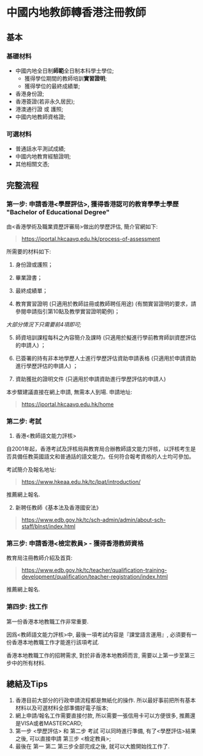 # 中國内地教師轉香港注冊教師

## 基本

### 基礎材料

- 中國内地全日制**師範**全日制本科學士學位;
    - 獲得學位期間的教師培訓**實習證明**;
    - 獲得學位的最終成績單;
- 香港身份證;
- 香港簽證(若非永久居民);
- 港澳通行證 或 護照;
- 中國内地教師資格證;

### 可選材料

- 普通話水平測試成績;
- 中國内地教育經驗證明;
- 其他相關文憑;

## 完整流程

### 第一步: 申請香港<學歷評估>, 獲得香港認可的教育學學士學歷 "Bachelor of Educational Degree"

由<香港學術及職業資歷評審局>做出的學歷評估, 簡介官網如下:

> https://iportal.hkcaavq.edu.hk/process-of-assessment

所需要的材料如下:

1. 身份證或護照；

2. 畢業證書；

3. 最終成績單；

4. 教育實習證明 (只適用於教師註冊或教師聘任用途) (有關實習證明的要求，請參閱申請指引第10點及教學實習證明範例)；

*大部分情況下只需要前4項即可;*

5. 師資培訓課程每科之內容簡介及課時 (只適用於擬進行學前教育師訓資歷評估的申請人) ；

6. 已簽署的持有非本地學歷人士進行學歷評估資助申請表格 (只適用於申請資助進行學歷評估的申請人) ；

7. 資助獲批的證明文件 (只適用於申請資助進行學歷評估的申請人)

本步驟建議直接在網上申請, 無需本人到場. 申請地址: 

> https://iportal.hkcaavq.edu.hk/home

### 第二步: 考試

1. 香港<教師語文能力評核>

自2001年起，香港考試及評核局與教育局合辦教師語文能力評核，以評核考生是否具備任教英國語文和普通話的語文能力。任何符合報考資格的人士均可參加。

考試簡介及報名地址:

> https://www.hkeaa.edu.hk/tc/lpat/introduction/

推薦網上報名.

2. 新聘任教師《基本法及香港國安法》

> https://www.edb.gov.hk/tc/sch-admin/admin/about-sch-staff/blnst/index.html

### 第三步: 申請香港<檢定教員> - 獲得香港教師資格

教育局注冊教師介紹及首頁:

> https://www.edb.gov.hk/tc/teacher/qualification-training-development/qualification/teacher-registration/index.html

推薦網上報名.

### 第四步: 找工作


第一份香港本地教職工作非常重要.

因爲<教師語文能力評核>中, 最後一項考試内容是『課堂語言運用』, 必須要有一份香港本地教職工作才能進行該項考試.

香港本地教職工作的招聘需求, 對於非香港本地教師而言, 需要以上第一步至第三步中的所有材料.

## 總結及Tips

1. 香港目前大部分的行政申請流程都是無紙化的操作. 所以最好事前把所有基本材料以及可選材料全部準備好電子版本;
2. 網上申請/報名工作需要直接付款, 所以需要一張信用卡可以方便很多, 推薦還是VISA或者MASTERCARD;
3. 第一步 <學歷評估> 和 第二步 考試 可以同時進行準備, 有了<學歷評估>結果之後, 可以直接申請 第三步 <檢定教員>;
4. 最後在 第一 第二 第三步全部完成之後, 就可以大膽開始找工作了.
